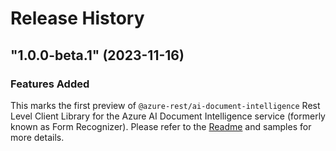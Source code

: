 # Release History

## "1.0.0-beta.1" (2023-11-16)

### Features Added

This marks the first preview of `@azure-rest/ai-document-intelligence` Rest Level Client Library for the Azure AI Document Intelligence service (formerly known as Form Recognizer).
Please refer to the [Readme](https://github.com/Azure/azure-sdk-for-js/blob/main/sdk/documentintelligence/ai-document-intelligence-rest/README.md) and samples for more details.
